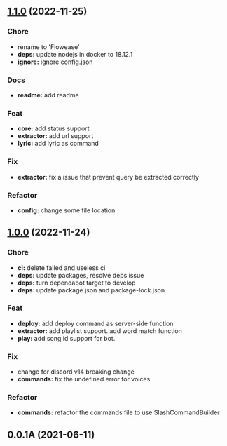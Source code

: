 
<a name="1.1.0"></a>
## [1.1.0](https://github.com/Lutra-Fs/Flowease/compare/1.0.0...1.1.0) (2022-11-25)

### Chore

* rename to 'Flowease'
* **deps:** update nodejs in docker to 18.12.1
* **ignore:** ignore config.json

### Docs

* **readme:** add readme

### Feat

* **core:** add status support
* **extractor:** add url support
* **lyric:** add lyric as command

### Fix

* **extractor:** fix a issue that prevent query be extracted correctly

### Refactor

* **config:** change some file location


<a name="1.0.0"></a>
## [1.0.0](https://github.com/Lutra-Fs/Flowease/compare/0.0.1A...1.0.0) (2022-11-24)

### Chore

* **ci:** delete failed and useless ci
* **deps:** update packages, resolve deps issue
* **deps:** turn dependabot target to develop
* **deps:** update package.json and package-lock.json

### Feat

* **deploy:** add deploy command as server-side function
* **extractor:** add playlist support. add word match function
* **play:** add song id support for bot.

### Fix

* change for discord v14 breaking change
* **commands:** fix the undefined error for voices

### Refactor

* **commands:** refactor the commands file to use SlashCommandBuilder


<a name="0.0.1A"></a>
## 0.0.1A (2021-06-11)

